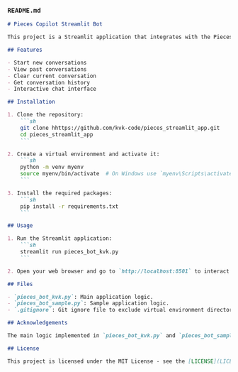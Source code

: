 ### `README.md`

```markdown
# Pieces Copilot Streamlit Bot

This project is a Streamlit application that integrates with the Pieces Copilot SDK to create an interactive chat interface. Users can start new conversations, view past conversations, and interact with the Pieces Copilot.

## Features

- Start new conversations
- View past conversations
- Clear current conversation
- Get conversation history
- Interactive chat interface

## Installation

1. Clone the repository:
    ```sh
    git clone hhttps://github.com/kvk-code/pieces_streamlit_app.git
    cd pieces_streamlit_app
    ```

2. Create a virtual environment and activate it:
    ```sh
    python -m venv myenv
    source myenv/bin/activate  # On Windows use `myenv\Scripts\activate`
    ```

3. Install the required packages:
    ```sh
    pip install -r requirements.txt
    ```

## Usage

1. Run the Streamlit application:
    ```sh
    streamlit run pieces_bot_kvk.py
    ```

2. Open your web browser and go to `http://localhost:8501` to interact with the bot.

## Files

- `pieces_bot_kvk.py`: Main application logic.
- `pieces_bot_sample.py`: Sample application logic.
- `.gitignore`: Git ignore file to exclude virtual environment directories.

## Acknowledgements

The main logic implemented in `pieces_bot_kvk.py` and `pieces_bot_sample.py` is inspired by the example provided at [https://github.com/shivay-at-pieces/pieces_copilot_streamlit_example](https://github.com/shivay-at-pieces/pieces_copilot_streamlit_example).

## License

This project is licensed under the MIT License - see the [LICENSE](LICENSE) file for details.
```